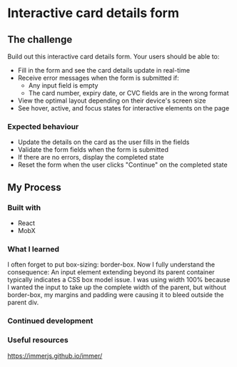# Interactive card details form

## The challenge

Build out this interactive card details form.
Your users should be able to: 

- Fill in the form and see the card details update in real-time
- Receive error messages when the form is submitted if:
  - Any input field is empty
  - The card number, expiry date, or CVC fields are in the wrong format
- View the optimal layout depending on their device's screen size
- See hover, active, and focus states for interactive elements on the page

### Expected behaviour

- Update the details on the card as the user fills in the fields
- Validate the form fields when the form is submitted
- If there are no errors, display the completed state
- Reset the form when the user clicks "Continue" on the completed state

## My Process

### Built with 
- React
- MobX 



### What I learned

I often forget to put box-sizing: border-box. Now I fully understand the consequence: An input element extending beyond its parent container typically indicates a CSS box model issue. I was using width 100% because I wanted the input to take up the complete width of the parent, but without border-box, my margins and padding were causing it to bleed outside the parent div. 

### Continued development
### Useful resources

https://immerjs.github.io/immer/